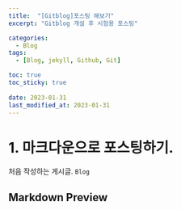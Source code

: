 ```yaml
---
title:  "[Gitblog]포스팅 해보기"
excerpt: "Gitblog 개설 후 시험용 포스팅"

categories:
  - Blog
tags:
  - [Blog, jekyll, Github, Git]

toc: true
toc_sticky: true
 
date: 2023-01-31
last_modified_at: 2023-01-31
---
```

# 1. 마크다운으로 포스팅하기.

처음 작성하는 게시글. `Blog`

## Markdown Preview